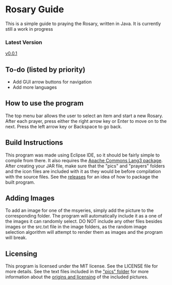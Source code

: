 # Rosary Guide
This is a simple guide to praying the Rosary, written in Java. It is currently still a work in progress

### Latest Version
[v0.0.1](https://github.com/km3000/rosary-guide/releases/tag/0.0.1)

## To-do (listed by priority)
* Add GUI arrow buttons for navigation
* Add more languages

## How to use the program
The top menu bar allows the user to select an item and start a new Rosary. After each prayer, press either the right arrow key or Enter to move on to the next. Press the  left arrow key or Backspace to go back.

## Build Instructions
This program was made using Eclipse IDE, so it should be fairly simple to compile from there. It also requires the [Apache Commons Lang3 package](https://commons.apache.org/proper/commons-lang/javadocs/api-release/index.html). After creating your JAR file, make sure that the "pics" and "prayers" folders and the icon files are included with it as they would be before compilation with the source files. See the [releases](https://github.com/km3000/rosary-guide/releases) for an idea of how to package the built program.

## Adding Images
To add an image for one of the msyeries, simply add the picture to the corresponding folder. The program will automatically include it as a one of the images it can randomly select. DO NOT include any other files besides images or the src.txt file in the image folders, as the random image selection algorithm will attempt to render them as images and the program will break.

## Licensing
This program is licensed under the MIT license. See the LICENSE file for more details. See the text files included in the ["pics" folder](https://github.com/km3000/rosary-guide/tree/master/pics) for more information about the [origins and licensing](https://github.com/km3000/rosary-guide/blob/master/pics/licensing.md) of the included pictures.

